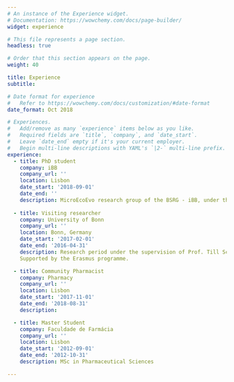 ```yaml
---
# An instance of the Experience widget.
# Documentation: https://wowchemy.com/docs/page-builder/
widget: experience

# This file represents a page section.
headless: true

# Order that this section appears on the page.
weight: 40

title: Experience
subtitle:

# Date format for experience
#   Refer to https://wowchemy.com/docs/customization/#date-format
date_format: Oct 2018

# Experiences.
#   Add/remove as many `experience` items below as you like.
#   Required fields are `title`, `company`, and `date_start`.
#   Leave `date_end` empty if it's your current employer.
#   Begin multi-line descriptions with YAML's `|2-` multi-line prefix.
experience:
  - title: PhD student
    company: iBB
    company_url: ''
    location: Lisbon
    date_start: '2018-09-01'
    date_end: ''
    description: MicroEcoEvo research group of the BSRG - iBB, under the supervision of Prof. Rodrigo Costa and Dr. Tina Keller-Costa.
        
  - title: Visiting researcher
    company: University of Bonn
    company_url: ''
    location: Bonn, Germany
    date_start: '2017-02-01'
    date_end: '2016-04-31'
    description: Research period under the supervision of Prof. Till Schaberle at the Institute of Pharmaceutical Biology, resulting in my Master Thesis.
    Supported by the Erasmus programme.

  - title: Community Pharmacist
    company: Pharmacy
    company_url: ''
    location: Lisbon
    date_start: '2017-11-01'
    date_end: '2018-08-31'
    description:

  - title: Master Student
    company: Faculdade de Farmácia
    company_url: ''
    location: Lisbon
    date_start: '2012-09-01'
    date_end: '2012-10-31'
    description: MSc in Pharmaceutical Sciences

---
```

